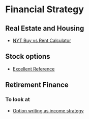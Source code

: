 # Financial Strategy

## Real Estate and Housing

 - [NYT Buy vs Rent
   Calculator](https://www.nytimes.com/interactive/2014/upshot/buy-rent-calculator.html)

## Stock options

 - [Excellent Reference](
http://www.scribd.com/doc/55945011/An-Introduction-to-Stock-Options-for-the-Tech-Entrepreneur-or-Startup-Employee)


## Retirement Finance

### To look at

 - [Option writing as income
   strategy](https://earlyretirementnow.com/2019/03/27/passive-income-through-option-writing-part-3/)

